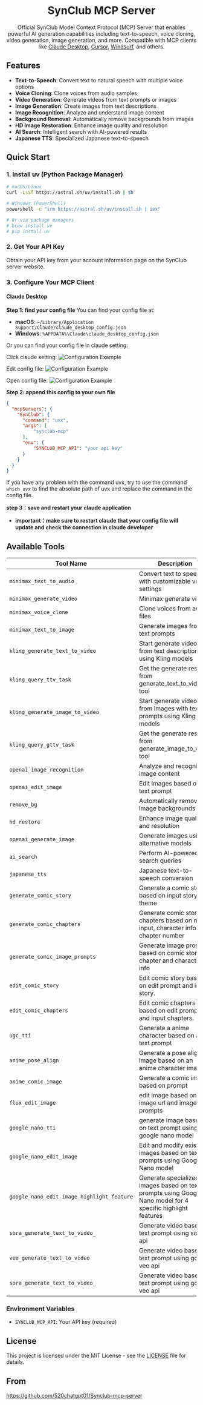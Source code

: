 <h1 align="center">SynClub MCP Server</h1>

<p align="center">
  Official SynClub Model Context Protocol (MCP) Server that enables powerful AI generation capabilities including text-to-speech, voice cloning, video generation, image generation, and more. Compatible with MCP clients like <a href="https://www.anthropic.com/claude">Claude Desktop</a>, <a href="https://www.cursor.so">Cursor</a>, <a href="https://codeium.com/windsurf">Windsurf</a>, and others.
</p>

## Features

-  **Text-to-Speech**: Convert text to natural speech with multiple voice options
-  **Voice Cloning**: Clone voices from audio samples
-  **Video Generation**: Generate videos from text prompts or images
-  **Image Generation**: Create images from text descriptions
-  **Image Recognition**: Analyze and understand image content
-  **Background Removal**: Automatically remove backgrounds from images
-  **HD Image Restoration**: Enhance image quality and resolution
-  **AI Search**: Intelligent search with AI-powered results
-  **Japanese TTS**: Specialized Japanese text-to-speech

## Quick Start

### 1. Install uv (Python Package Manager)

```bash
# macOS/Linux
curl -LsSf https://astral.sh/uv/install.sh | sh

# Windows (PowerShell)
powershell -c "irm https://astral.sh/uv/install.sh | iex"

# Or via package managers
# brew install uv
# pip install uv
```

### 2. Get Your API Key

Obtain your API key from your account information page on the SynClub server website.

### 3. Configure Your MCP Client

#### Claude Desktop

**Step 1: find your config file**
You can find your config file at:
- **macOS**: `~/Library/Application Support/Claude/claude_desktop_config.json`
- **Windows**: `%APPDATA%\Claude\claude_desktop_config.json`

Or you can find your config file in claude setting:

Click claude setting:
![Configuration Example](https://raw.githubusercontent.com/520chatgpt01/Synclub-mcp-server/refs/heads/main/image/a573ab2ed4900d8b2478b6d5b91f78e0.jpg)

Edit config file:
![Configuration Example](https://raw.githubusercontent.com/520chatgpt01/Synclub-mcp-server/refs/heads/main/image/7e790df2aefa5dee0aeb40735ac12124.jpg)

Open config file:
![Configuration Example](https://raw.githubusercontent.com/520chatgpt01/Synclub-mcp-server/refs/heads/main/image/ccdfa55185c0f5f4d07a6b7fdf93c0d6.jpg)

**Step 2: append this config to your own file**

```json
{
  "mcpServers": {
    "SynClub": {
      "command": "uvx",
      "args": [
          "synclub-mcp"
      ],
      "env": {
          "SYNCLUB_MCP_API": "your api key"
      }
    }
  }
}
```

If you have any problem with the command uvx, try to use the command `which uvx` to find the absolute path of uvx and replace the command in the config file.

**step 3：save and restart your claude application**
- **important：make sure to restart claude that your config file will update and check the connection in claude developer**

##  Available Tools

| Tool Name | Description |
|-----------|-------------|
| `minimax_text_to_audio` | Convert text to speech with customizable voice settings |
| `minimax_generate_video` | Minimax generate videos |
| `minimax_voice_clone` | Clone voices from audio files |
| `minimax_text_to_image` | Generate images from text prompts |
| `kling_generate_text_to_video` | Start generate videos from text descriptions using Kling models|
| `kling_query_ttv_task` | Get the generate result from generate_text_to_video tool|
| `kling_generate_image_to_video` | Start generate videos from images with text prompts using Kling models|
| `kling_query_gttv_task` | Get the generate result from generate_image_to_video tool|
| `openai_image_recognition` | Analyze and recognize image content |
| `openai_edit_image` | Edit images based on a text prompt |
| `remove_bg` | Automatically remove image backgrounds |
| `hd_restore` | Enhance image quality and resolution |
| `openai_generate_image` | Generate images using alternative models |
| `ai_search` | Perform AI-powered search queries |
| `japanese_tts` | Japanese text-to-speech conversion |
| `generate_comic_story` | Generate a comic story based on input story theme |
| `generate_comic_chapters` | Generate comic story chapters based on novel input, character info and chapter number |
| `generate_comic_image_prompts` | Generate image prompts based on comic story chapter and character info |
| `edit_comic_story` | Edit comic story based on edit prompt and input story. |
| `edit_comic_chapters` | Edit comic chapters based on edit prompt and input chapters. |
| `ugc_tti` | Generate a anime character based on a text prompt |
| `anime_pose_align` | Generate a pose align image based on an anime character image |
| `anime_comic_image` | Generate a comic image based on prompt |
| `flux_edit_image` | edit image based on image url and image prompts |
| `google_nano_tti` | generate image based on text prompt using google nano model |
| `google_nano_edit_image` | Edit and modify existing images based on text prompts using Google Nano model |
| `google_nano_edit_image_highlight_feature` | Generate specialized images based on text prompts using Google Nano model for 4 specific highlight features |
| `sora_generate_text_to_video_` | Generate video based on text prompt using sora-2 api
| `veo_generate_text_to_video` | Generate video based on text prompt using google veo api
| `sora_generate_text_to_video_` | Generate video based on text prompt using google veo api


### Environment Variables

- `SYNCLUB_MCP_API`: Your API key (required)

## License

This project is licensed under the MIT License - see the [LICENSE](LICENSE) file for details.

## From
https://github.com/520chatgpt01/Synclub-mcp-server